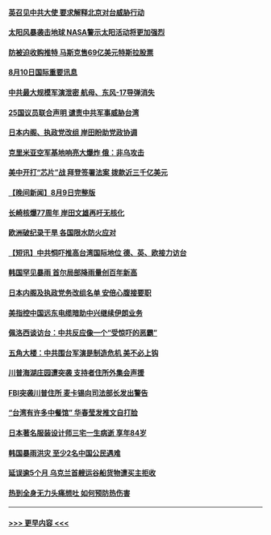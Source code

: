 #### [英召见中共大使 要求解释北京对台威胁行动](../pages/prog202/a103499157.md?t=08102351) 
#### [太阳风暴袭击地球 NASA警示太阳活动将更加强烈](../pages/prog202/a103499078.md?t=08102351) 
#### [防被迫收购推特 马斯克售69亿美元特斯拉股票](../pages/prog202/a103499085.md?t=08102351) 
#### [8月10日国际重要讯息](../pages/prog202/a103499047.md?t=08102351) 
#### [中共最大规模军演泄密 航母、东风-17导弹消失](../pages/prog202/a103499024.md?t=08102351) 
#### [25国议员联合声明 谴责中共军事威胁台湾](../pages/prog202/a103498948.md?t=08102351) 
#### [日本内阁、执政党改组 岸田盼助党政协调](../pages/prog202/a103498927.md?t=08102351) 
#### [克里米亚空军基地响亮大爆炸 俄：非乌攻击](../pages/prog202/a103498822.md?t=08102351) 
#### [美中开打“芯片”战 拜登签署法案 拨款近三千亿美元](../pages/prog202/a103498732.md?t=08102351) 
#### [【晚间新闻】8月9日完整版](../pages/prog202/a103498755.md?t=08102351) 
#### [长崎核爆77周年 岸田文雄再吁无核化](../pages/prog202/a103498631.md?t=08102351) 
#### [欧洲破纪录干旱 各国限水防火应对](../pages/prog202/a103498672.md?t=08102351) 
#### [【短讯】中共恫吓推高台湾国际地位 德、英、欧接力访台](../pages/prog202/a103498459.md?t=08102351) 
#### [韩国罕见暴雨 首尔局部降雨量创百年新高](../pages/prog202/a103498470.md?t=08102351) 
#### [日本内阁及执政党务改组名单 安倍心腹接要职](../pages/prog202/a103498361.md?t=08102351) 
#### [美指控中国远东电缆暗助中兴继续伊朗业务](../pages/prog202/a103498318.md?t=08102351) 
#### [佩洛西谈访台：中共反应像一个“受惊吓的恶霸”](../pages/prog202/a103498330.md?t=08102351) 
#### [五角大楼：中共围台军演是制造危机 美不必上钩](../pages/prog202/a103498314.md?t=08102351) 
#### [川普海湖庄园遭突袭 支持者住所外集会声援](../pages/prog202/a103498240.md?t=08102351) 
#### [FBI突袭川普住所 麦卡锡向司法部长发出警告](../pages/prog202/a103498246.md?t=08102351) 
#### [“台湾有许多中餐馆” 华春莹发推文自打脸](../pages/prog202/a103498252.md?t=08102351) 
#### [日本著名服装设计师三宅一生病逝 享年84岁](../pages/prog202/a103498210.md?t=08102351) 
#### [韩国暴雨洪灾 至少2名中国公民遇难](../pages/prog202/a103498197.md?t=08102351) 
#### [延误逾5个月 乌克兰首艘运谷船货物遭买主拒收](../pages/prog202/a103498193.md?t=08102351) 
#### [热到全身无力头痛想吐 如何预防热伤害](../pages/prog202/a103498146.md?t=08102351) 

----
#### [ >>> 更早内容 <<< ](../indexes/prog202-earlier.md)
